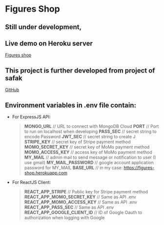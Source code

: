 # Figures Shop

## Still under development,

## Live demo on Heroku server
[Figures shop](https://figures-shop.herokuapp.com/)

## This project is further developed from project of safak
[GitHub](https://github.com/safak/youtube/tree/mern-ecommerce-app)

## Environment variables in .env file contain:
- For ExpressJS API:
  > **MONGO_URL**     // URL to connect with MongoDB Cloud
**PORT**              // Port to run on localhost when developing
**PASS_SEC**          // secret string to encode Password
**JWT_SEC**           // secret string to create J
**STRIPE_KEY**        // secret key of Stripe payment method
**MOMO_SECRET_KEY**   // secret key of MoMo payment method
**MOMO_ACCESS_KEY**   // access key of MoMo payment method
**MY_MAIL**           // admin mail to send message or notification to user (I use gmail)
**MY_MAIL_PASSWORD**  // google account application password for MY_MAIL
**BASE_URL**          // in my case: https://figures-shop.herokuapp.com 

- For ReactJS Client:
  > **REACT_APP_STRIPE**        // Public key for Stripe payment method
**REACT_APP_MOMO_SECRET_KEY**   // Same as API .env
**REACT_APP_MOMO_ACCESS_KEY**   // Same as API .env
**REACT_APP_PASS_SEC**          // Same as API .env
**REACT_APP_GOOGLE_CLIENT_ID**  // ID of Google Oauth to authorization when logging with Google
